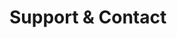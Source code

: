 <!-- Space: ZshPluginTemplate -->
<!-- Parent: Project -->
<!-- Title: Support -->

<!-- Label: Support and Contact -->
<!-- Include: docs/disclaimer.md -->
<!-- Include: ac:toc -->

# Support & Contact

